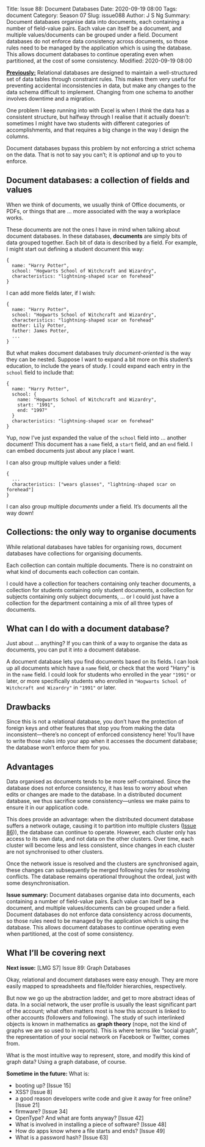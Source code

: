 Title: Issue 88: Document Databases
Date: 2020-09-19 08:00
Tags: document
Category: Season 07
Slug: issue088
Author: J S Ng
Summary: Document databases organise data into documents, each containing a number of field-value pairs. Each value can itself be a document, and multiple values/documents can be grouped under a field. Document databases do not enforce data consistency across documents, so those rules need to be managed by the application which is using the database. This allows document databases to continue operating even when partitioned, at the cost of some consistency.
Modified: 2020-09-19 08:00

[**Previously:**](https://buttondown.email/laymansguide/archive/) Relational databases are designed to maintain a well-structured set of data tables through constraint rules. This makes them very useful for preventing accidental inconsistencies in data, but make any changes to the data schema difficult to implement. Changing from one schema to another involves downtime and a migration.

One problem I keep running into with Excel is when I *think* the data has a consistent structure, but halfway through I realise that it actually doesn’t: sometimes I might have two students with different categories of accomplishments, and that requires a big change in the way I design the columns.

Document databases bypass this problem by not enforcing a strict schema on the data. That is not to say you can’t; it is *optional* and up to you to enforce.

## Document databases: a collection of fields and values

When we think of documents, we usually think of Office documents, or PDFs, or things that are … more associated with the way a workplace works.

These documents are not the ones I have in mind when talking about document databases. In these databases, **documents** are simply bits of data grouped together. Each bit of data is described by a field. For example, I might start out defining a student document this way:

```
{
  name: "Harry Potter",
  school: "Hogwarts School of Witchcraft and Wizardry",
  characteristics: "lightning-shaped scar on forehead"
}
```

I can add more fields later, if I wish:

```
{
  name: "Harry Potter",
  school: "Hogwarts School of Witchcraft and Wizardry",
  characteristics: "lightning-shaped scar on forehead"
  mother: Lily Potter,
  father: James Potter,
  ...
}
```

But what makes document databases truly *document-oriented* is the way they can be nested. Suppose I want to expand a bit more on this student’s education, to include the years of study. I could expand each entry in the `school` field to include that:

```
{
  name: "Harry Potter",
  school: {
    name: "Hogwarts School of Witchcraft and Wizardry",
    start: "1991",
    end: "1997"
  }
  characteristics: "lightning-shaped scar on forehead"
}
```

Yup, now I’ve just expanded the value of the `school` field into ... another document! This document has a `name` field, a `start` field, and an `end` field. I can embed documents just about any place I want.

I can also group multiple values under a field:

```
{
  ...
  characteristics: ["wears glasses", "lightning-shaped scar on forehead"]
}
```

I can also group multiple *documents* under a field. It’s documents all the way down!

## Collections: the only way to organise documents

While relational databases have tables for organising rows, document databases have collections for organising documents.

Each collection can contain multiple documents. There is no constraint on what kind of documents each collection can contain.

I could have a collection for teachers containing only teacher documents, a collection for students containing only student documents, a collection for subjects containing only subject documents, … or I could just have a collection for the department containing a mix of all three types of documents.

## What can I do with a document database?

Just about ... anything? If you can think of a way to organise the data as documents, you can put it into a document database.

A document database lets you find documents based on its fields. I can look up all documents which have a `name` field, or check that the word "Harry" is in the `name` field. I could look for students who enrolled in the year `"1991"` or later, or more specifically students who enrolled in `"Hogwarts School of Witchcraft and Wizardry"` in `"1991"` or later.

## Drawbacks

Since this is not a relational database, you don’t have the protection of foreign keys and other features that stop you from making the data inconsistent—there’s no concept of enforced consistency here! You’ll have to write those rules into your app when it accesses the document database; the database won’t enforce them for you.

## Advantages

Data organised as documents tends to be more self-contained. Since the database does not enforce consistency, it has less to worry about when edits or changes are made to the database. In a distributed document database, we thus sacrifice some consistency—unless we make pains to ensure it in our application code.

This does provide an advantage: when the distributed document database suffers a network outage, causing it to partition into multiple clusters ([Issue 86]({filename}/season07/issue086/issue086.md))), the database can continue to operate. However, each cluster only has access to its own data, and not data on the other clusters. Over time, each cluster will become less and less consistent, since changes in each cluster are not synchronised to other clusters.

Once the network issue is resolved and the clusters are synchronised again, these changes can subsequently be merged following rules for resolving conflicts. The database remains operational throughout the ordeal, just with some desynchronisation.

**Issue summary:** Document databases organise data into documents, each containing a number of field-value pairs. Each value can itself be a document, and multiple values/documents can be grouped under a field. Document databases do not enforce data consistency across documents, so those rules need to be managed by the application which is using the database. This allows document databases to continue operating even when partitioned, at the cost of some consistency.

## What I’ll be covering next

**Next issue:** [LMG S7] Issue 89: Graph Databases

Okay, relational and document databases were easy enough. They are more easily mapped to spreadsheets and file/folder hierarchies, respectively.

But now we go up the abstraction ladder, and get to more abstract ideas of data. In a social network, the user profile is usually the least significant part of the account; what often matters most is how this account is linked to other accounts (followers and following). The study of such interlinked objects is known in mathematics as **graph theory** (nope, not the kind of graphs we are so used to in reports). This is where terms like “social graph”, the representation of your social network on Facebook or Twitter, comes from.

What is the most intuitive way to represent, store, and modify this kind of graph data? Using a graph database, of course.

**Sometime in the future:** What is:

- booting up? [Issue 15]
- XSS? [Issue 8]
- a good reason developers write code and give it away for free online? [Issue 21]
- firmware? [Issue 34]
- OpenType? And what are fonts anyway? [Issue 42]
- What is involved in installing a piece of software? [Issue 48]
- How do apps know where a file starts and ends? [Issue 49]
- What is a password hash? [Issue 63]
